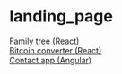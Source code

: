 # landing_page

<a href="https://giedrius14.github.io/family_tree/">Family tree (React)</a>
<br>
<a href="https://giedrius14.github.io/react_bitcoin_converter/">Bitcoin converter (React)</a>
<br>
<a href="https://giedrius14.github.io/Angular_ContactApp/">Contact app (Angular)</a>
